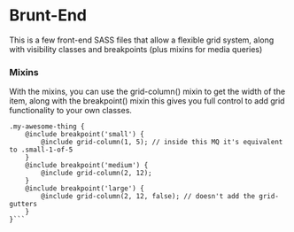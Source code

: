 # Brunt-End

This is a few front-end SASS files that allow a flexible grid system, along with visibility classes and breakpoints (plus mixins for media queries)

### Mixins
With the mixins, you can use the grid-column() mixin to get the width of the item, along with the breakpoint() mixin this gives you full control to add grid functionality to your own classes.

```
.my-awesome-thing {
    @include breakpoint('small') {
        @include grid-column(1, 5); // inside this MQ it's equivalent to .small-1-of-5
    }
    @include breakpoint('medium') {
        @include grid-column(2, 12);
    }
    @include breakpoint('large') {
        @include grid-column(2, 12, false); // doesn't add the grid-gutters
    }
}```